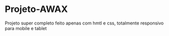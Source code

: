 # Projeto-AWAX
Projeto super completo feito apenas com hmtl e css, totalmente responsivo para mobile e tablet 
